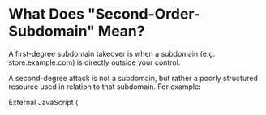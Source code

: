 <h1>What Does "Second-Order-Subdomain" Mean?</h1>

A first-degree subdomain takeover is when a subdomain (e.g. store.example.com) is directly outside your control.

A second-degree attack is not a subdomain, but rather a poorly structured resource used in relation to that subdomain. 
For example:

External JavaScript (<script src="...">)
Links (<a href="...">)
CSS (<link href="...">)
CORS response headers



<h2>REQUIREMENTS:</h2>
1-python3
2-pip install requests beautifulsoup4 urllib3


<h2>USAGE:</h2>
1-Enter the domain you want to scan in the domain section at the bottom of the code.
2-Use this command "python3 SecondOrderDomainTakeovers.py" or "python SecondOrderDomainTakeovers.py"



